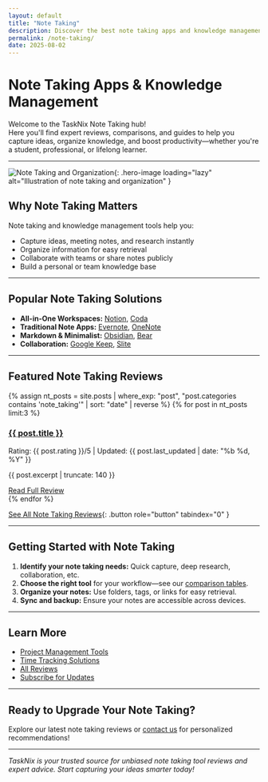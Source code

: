 ```yaml
---
layout: default
title: "Note Taking"
description: Discover the best note taking apps and knowledge management tools. Explore expert reviews, comparisons, and actionable tips for capturing and organizing your ideas.
permalink: /note-taking/
date: 2025-08-02
---
```


# Note Taking Apps & Knowledge Management

Welcome to the TaskNix Note Taking hub!  
Here you'll find expert reviews, comparisons, and guides to help you capture ideas, organize knowledge, and boost productivity—whether you're a student, professional, or lifelong learner.

---

![Note Taking and Organization](/images/note-taking-organization.jpg){: .hero-image loading="lazy" alt="Illustration of note taking and organization" }

## Why Note Taking Matters

Note taking and knowledge management tools help you:

- Capture ideas, meeting notes, and research instantly
- Organize information for easy retrieval
- Collaborate with teams or share notes publicly
- Build a personal or team knowledge base

---

## Popular Note Taking Solutions

- **All-in-One Workspaces:** [Notion](/2025-08-02-notion-review), [Coda](/2025-08-02-coda-review)
- **Traditional Note Apps:** [Evernote](/2025-08-02-evernote-review), [OneNote](/2025-08-02-onenote-review)
- **Markdown & Minimalist:** [Obsidian](/2025-08-02-obsidian-review), [Bear](/2025-08-02-bear-review)
- **Collaboration:** [Google Keep](/2025-08-02-google-keep-review), [Slite](/2025-08-02-slite-review)

---

## Featured Note Taking Reviews

{% assign nt_posts = site.posts | where_exp: "post", "post.categories contains 'note_taking'" | sort: "date" | reverse %}
{% for post in nt_posts limit:3 %}
<div class="review-preview">
  <h3><a href="{{ post.url | relative_url }}">{{ post.title }}</a></h3>
  <p class="meta">Rating: {{ post.rating }}/5 | Updated: {{ post.last_updated | date: "%b %d, %Y" }}</p>
  <p>{{ post.excerpt | truncate: 140 }}</p>
  <a href="{{ post.url | relative_url }}" class="button secondary" role="button" tabindex="0" style="margin-top:10px;">Read Full Review</a>
</div>
{% endfor %}

[See All Note Taking Reviews](/reviews?category=note_taking){: .button role="button" tabindex="0" }

---

## Getting Started with Note Taking

1. **Identify your note taking needs:** Quick capture, deep research, collaboration, etc.
2. **Choose the right tool** for your workflow—see our [comparison tables](/comparisons).
3. **Organize your notes:** Use folders, tags, or links for easy retrieval.
4. **Sync and backup:** Ensure your notes are accessible across devices.

---

## Learn More

- [Project Management Tools](/project-management)
- [Time Tracking Solutions](/time-tracking)
- [All Reviews](/reviews)
- [Subscribe for Updates](/newsletter)

---

## Ready to Upgrade Your Note Taking?

Explore our latest note taking reviews or [contact us](/contact) for personalized recommendations!

---

*TaskNix is your trusted source for unbiased note taking tool reviews and expert advice. Start capturing your ideas smarter today!*
